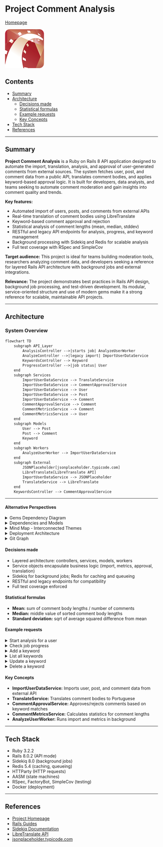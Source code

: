 # **Project Comment Analysis**

[Homepage](https://github.com/enogrob/rails-comment-analysis)

![rails image](public/rails.png)


## Contents

- [Summary](#summary)
- [Architecture](#architecture)
  - [Decisions made](#decisions-made)
  - [Statistical formulas](#statistical-formulas)
  - [Example requests](#example-requests)
  - [Key Concepts](#key-concepts)
- [Tech Stack](#tech-stack)
- [References](#references)

---

## Summary

**Project Comment Analysis** is a Ruby on Rails 8 API application designed to automate the import, translation, analysis, and approval of user-generated comments from external sources. The system fetches user, post, and comment data from a public API, translates comment bodies, and applies keyword-based approval logic. It is built for developers, data analysts, and teams seeking to automate comment moderation and gain insights into comment quality and trends.

**Key features:**
- Automated import of users, posts, and comments from external APIs
- Real-time translation of comment bodies using LibreTranslate
- Keyword-based comment approval and rejection
- Statistical analysis of comment lengths (mean, median, stddev)
- RESTful and legacy API endpoints for analysis, progress, and keyword management
- Background processing with Sidekiq and Redis for scalable analysis
- Full test coverage with RSpec and SimpleCov

**Target audience:**
This project is ideal for teams building moderation tools, researchers analyzing comment data, and developers seeking a reference for layered Rails API architecture with background jobs and external integrations.

**Relevance:**
The project demonstrates best practices in Rails API design, background job processing, and test-driven development. Its modular, service-oriented structure and use of modern gems make it a strong reference for scalable, maintainable API projects.

---

## Architecture


### System Overview

```mermaid
flowchart TD
    subgraph API_Layer
        AnalysisController -->|starts job| AnalyzeUserWorker
        AnalyzeController -->|legacy import| ImportUserDataService
        KeywordsController --> Keyword
        ProgressController -->|job status| User
    end
    subgraph Services
        ImportUserDataService --> TranslateService
        ImportUserDataService --> CommentApprovalService
        ImportUserDataService --> User
        ImportUserDataService --> Post
        ImportUserDataService --> Comment
        CommentApprovalService --> Comment
        CommentMetricsService --> Comment
        CommentMetricsService --> User
    end
    subgraph Models
        User --> Post
        Post --> Comment
        Keyword
    end
    subgraph Workers
        AnalyzeUserWorker --> ImportUserDataService
    end
    subgraph External
        JSONPlaceholder[jsonplaceholder.typicode.com]
        LibreTranslate[LibreTranslate API]
        ImportUserDataService --> JSONPlaceholder
        TranslateService --> LibreTranslate
    end
    KeywordsController --> CommentApprovalService
```

---

#### Alternative Perspectives

<details>
<summary>Gems Dependency Diagram</summary>

```mermaid
flowchart TD
    Rails --> ActiveRecord
    Rails --> Sidekiq
    Rails --> Redis
    Rails --> HTTParty
    Rails --> AASM
    Rails --> RSpec
    Rails --> FactoryBot
    Rails --> SimpleCov
    Sidekiq --> Redis
    ImportUserDataService --> HTTParty
    TranslateService --> HTTParty
    Comment --> AASM
    CommentMetricsService --> Redis
    AnalyzeUserWorker --> Sidekiq
```

</details>

<details>
<summary>Dependencies and Models</summary>

```mermaid
erDiagram
    USER ||--o{ POST : has_many
    POST ||--o{ COMMENT : has_many
    COMMENT }o--|| KEYWORD : triggers_approval
```

</details>

<details>
<summary>Mind Map - Interconnected Themes</summary>

```mermaid
mindmap
  root((Project Comment Analysis))
    API
      AnalysisController
      AnalyzeController
      KeywordsController
      ProgressController
    Services
      ImportUserDataService
      TranslateService
      CommentApprovalService
      CommentMetricsService
    Models
      User
      Post
      Comment
      Keyword
    Workers
      AnalyzeUserWorker
    External
      JSONPlaceholder
      LibreTranslate
    Testing
      RSpec
      FactoryBot
      SimpleCov
    Background Jobs
      Sidekiq
      Redis
    Deployment
      Docker
```

</details>

<details>
<summary>Deployment Architecture</summary>

```mermaid
flowchart LR
    Client --> RailsAPI["Rails API App"]
    RailsAPI --> Sidekiq
    RailsAPI --> Redis
    RailsAPI --> DB[(SQLite3)]
    Sidekiq --> Redis
    RailsAPI --> LibreTranslate
    RailsAPI --> JSONPlaceholder
    RailsAPI -.-> Docker
    Sidekiq -.-> Docker
    Redis -.-> Docker
    DB -.-> Docker
```

</details>

<details>
<summary>Git Graph</summary>

```mermaid
gitGraph
   commit id: "rails-initial-setup"
   commit id: "rspec-initial-setup"
   commit id: "model-initial-setup"
   commit id: "service-initial-setup"
   commit id: "controller-routes-initial-setup"
   commit id: "add-sidekiq-redis"
   commit id: "add-tests"
   commit id: "add-simplecov"
   commit id: "add-readme"
```

</details>

#### Decisions made

- Layered architecture: controllers, services, models, workers
- Service objects encapsulate business logic (import, metrics, approval, translation)
- Sidekiq for background jobs; Redis for caching and queueing
- RESTful and legacy endpoints for compatibility
- Full test coverage enforced

#### Statistical formulas

- **Mean:** sum of comment body lengths / number of comments
- **Median:** middle value of sorted comment body lengths
- **Standard deviation:** sqrt of average squared difference from mean

#### Example requests

<details>
<summary>Start analysis for a user</summary>

```bash
curl -X POST \
  http://localhost:3000/analysis \
  -H 'Content-Type: application/json' \
  -d '{"username": "Bret"}'
# Response: { "job_id": "...", "message": "Analysis started for Bret" }
```

</details>

<details>
<summary>Check job progress</summary>

```bash
curl http://localhost:3000/progress/<job_id>
# Replace <job_id> with the value returned from the previous request
# Response: { "job_id": "...", "progress": "100%" }
```

</details>

<details>
<summary>Add a keyword</summary>

```bash
curl -X POST \
  http://localhost:3000/keywords \
  -d 'keyword[word]=foo'
# Response: { "id": ..., "word": "foo", ... }
```

</details>

<details>
<summary>List all keywords</summary>

```bash
curl http://localhost:3000/keywords
# Response: [ { "id": ..., "word": "foo" }, ... ]
```

</details>

<details>
<summary>Update a keyword</summary>

```bash
curl -X PUT \
  http://localhost:3000/keywords/1 \
  -d 'keyword[word]=bar'
# Response: { "id": 1, "word": "bar", ... }
```

</details>

<details>
<summary>Delete a keyword</summary>

```bash
curl -X DELETE http://localhost:3000/keywords/1
# Response: (204 No Content)
```

</details>

#### Key Concepts

- **ImportUserDataService:** Imports user, post, and comment data from external API
- **TranslateService:** Translates comment bodies to Portuguese
- **CommentApprovalService:** Approves/rejects comments based on keyword matches
- **CommentMetricsService:** Calculates statistics for comment lengths
- **AnalyzeUserWorker:** Runs import and metrics in background

---

## Tech Stack

- Ruby 3.2.2
- Rails 8.0.2 (API mode)
- Sidekiq 8.0 (background jobs)
- Redis 5.4 (caching, queueing)
- HTTParty (HTTP requests)
- AASM (state machines)
- RSpec, FactoryBot, SimpleCov (testing)
- Docker (deployment)

---

## References

- [Project Homepage](https://github.com/enogrob/rails-comment-analysis)
- [Rails Guides](https://guides.rubyonrails.org/)
- [Sidekiq Documentation](https://sidekiq.org/)
- [LibreTranslate API](https://libretranslate.com/docs/)
- [jsonplaceholder.typicode.com](https://jsonplaceholder.typicode.com/)

